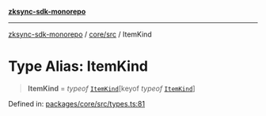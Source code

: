 [**zksync-sdk-monorepo**](../../../README.md)

---

[zksync-sdk-monorepo](../../../README.md) / [core/src](../README.md) / ItemKind

# Type Alias: ItemKind

> **ItemKind** = _typeof_ [`ItemKind`](../variables/ItemKind.md)\[keyof _typeof_ [`ItemKind`](../variables/ItemKind.md)\]

Defined in: [packages/core/src/types.ts:81](https://github.com/dutterbutter/zksync-sdk/blob/128d557933eb10f01edd78c0b3392137ca480daf/packages/core/src/types.ts#L81)
